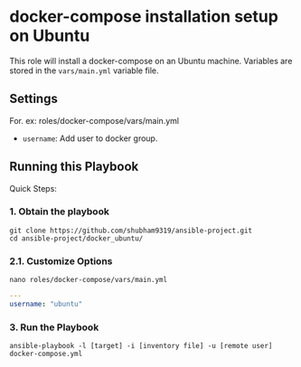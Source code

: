 # docker-compose installation setup on Ubuntu

This role will install a docker-compose on an Ubuntu machine. Variables are stored in the `vars/main.yml` variable file.

## Settings
For. ex: roles/docker-compose/vars/main.yml

- `username`: Add user to docker group.

## Running this Playbook

Quick Steps:

### 1. Obtain the playbook
```shell
git clone https://github.com/shubham9319/ansible-project.git
cd ansible-project/docker_ubuntu/

```

### 2.1. Customize Options

```shell
nano roles/docker-compose/vars/main.yml
```

```yml
---
username: "ubuntu"
```

### 3. Run the Playbook

```command
ansible-playbook -l [target] -i [inventory file] -u [remote user] docker-compose.yml
```
